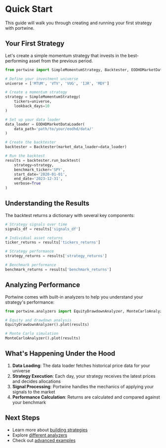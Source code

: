 # Quick Start

This guide will walk you through creating and running your first strategy with portwine.

## Your First Strategy

Let's create a simple momentum strategy that invests in the best-performing asset from the previous period.

```python
from portwine import SimpleMomentumStrategy, Backtester, EODHDMarketDataLoader

# Define your investment universe
universe = ['MTUM', 'VTV', 'VUG', 'IJR', 'MDY']

# Create a momentum strategy
strategy = SimpleMomentumStrategy(
    tickers=universe, 
    lookback_days=10
)

# Set up your data loader
data_loader = EODHDMarketDataLoader(
    data_path='path/to/your/eodhd/data/'
)

# Create the backtester
backtester = Backtester(market_data_loader=data_loader)

# Run the backtest
results = backtester.run_backtest(
    strategy=strategy,
    benchmark_ticker='SPY',
    start_date='2020-01-01',
    end_date='2023-12-31',
    verbose=True
)
```

## Understanding the Results

The backtest returns a dictionary with several key components:

```python
# Strategy signals over time
signals_df = results['signals_df']

# Individual asset returns
ticker_returns = results['tickers_returns']

# Strategy performance
strategy_returns = results['strategy_returns']

# Benchmark performance
benchmark_returns = results['benchmark_returns']
```

## Analyzing Performance

Portwine comes with built-in analyzers to help you understand your strategy's performance:

```python
from portwine.analyzers import EquityDrawdownAnalyzer, MonteCarloAnalyzer

# Equity and drawdown analysis
EquityDrawdownAnalyzer().plot(results)

# Monte Carlo simulation
MonteCarloAnalyzer().plot(results)
```

## What's Happening Under the Hood

1. **Data Loading**: The data loader fetches historical price data for your universe
2. **Strategy Execution**: Each day, your strategy receives the latest prices and decides allocations
3. **Signal Processing**: Portwine handles the mechanics of applying your signals to the market
4. **Performance Calculation**: Returns are calculated and compared against your benchmark

## Next Steps

- Learn more about [building strategies](user-guide/strategies.md)
- Explore [different analyzers](user-guide/analysis.md)
- Check out [advanced examples](examples/advanced-strategies.md) 